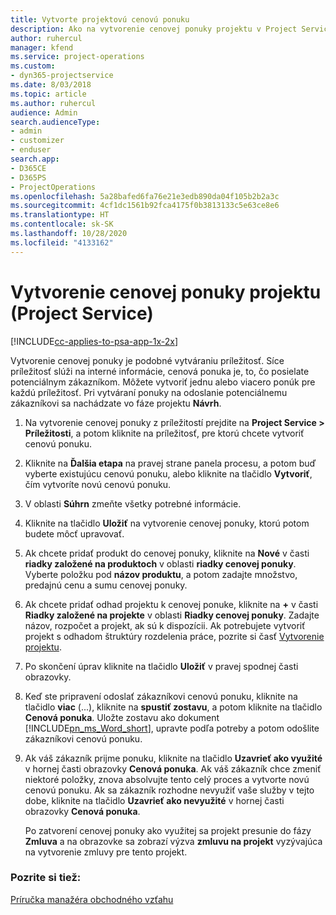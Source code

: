 ```yaml
---
title: Vytvorte projektovú cenovú ponuku
description: Ako na vytvorenie cenovej ponuky projektu v Project Service
author: ruhercul
manager: kfend
ms.service: project-operations
ms.custom:
- dyn365-projectservice
ms.date: 8/03/2018
ms.topic: article
ms.author: ruhercul
audience: Admin
search.audienceType:
- admin
- customizer
- enduser
search.app:
- D365CE
- D365PS
- ProjectOperations
ms.openlocfilehash: 5a28bafed6fa76e21e3edb890da04f105b2b2a3c
ms.sourcegitcommit: 4cf1dc1561b92fca4175f0b3813133c5e63ce8e6
ms.translationtype: HT
ms.contentlocale: sk-SK
ms.lasthandoff: 10/28/2020
ms.locfileid: "4133162"
---
```

# <a name="create-a-project-quote-project-service"></a>Vytvorenie cenovej ponuky projektu (Project Service)

[!INCLUDE[cc-applies-to-psa-app-1x-2x](../includes/cc-applies-to-psa-app-1x-2x.md)]

Vytvorenie cenovej ponuky je podobné vytváraniu príležitosť. Síce príležitosť slúži na interné informácie, cenová ponuka je, to, čo posielate potenciálnym zákazníkom. Môžete vytvoriť jednu alebo viacero ponúk pre každú príležitosť. Pri vytváraní ponuky na odoslanie potenciálnemu zákazníkovi sa nachádzate vo fáze projektu **Návrh**.  
  
1. Na vytvorenie cenovej ponuky z príležitostí prejdite na **Project Service > Príležitosti**, a potom kliknite na príležitosť, pre ktorú chcete vytvoriť cenovú ponuku.  
  
2. Kliknite na **Ďalšia etapa** na pravej strane panela procesu, a potom buď vyberte existujúcu cenovú ponuku, alebo kliknite na tlačidlo **Vytvoriť**, čím vytvoríte novú cenovú ponuku.  
  
3. V oblasti **Súhrn** zmeňte všetky potrebné informácie.  
  
4. Kliknite na tlačidlo **Uložiť** na vytvorenie cenovej ponuky, ktorú potom budete môcť upravovať.  
  
5. Ak chcete pridať produkt do cenovej ponuky, kliknite na **Nové** v časti **riadky založené na produktoch** v oblasti **riadky cenovej ponuky**. Vyberte položku pod **názov produktu**, a potom zadajte množstvo, predajnú cenu a sumu cenovej ponuky.  
  
6. Ak chcete pridať odhad projektu k cenovej ponuke, kliknite na **+** v časti **Riadky založené na projekte** v oblasti **Riadky cenovej ponuky**. Zadajte názov, rozpočet a projekt, ak sú k dispozícii. Ak potrebujete vytvoriť projekt s odhadom štruktúry rozdelenia práce, pozrite si časť [Vytvorenie projektu](../psa/create-project.md).  
  
7. Po skončení úprav kliknite na tlačidlo **Uložiť** v pravej spodnej časti obrazovky.  
  
8. Keď ste pripravení odoslať zákazníkovi cenovú ponuku, kliknite na tlačidlo **viac** (...), kliknite na **spustiť zostavu**, a potom kliknite na tlačidlo **Cenová ponuka**. Uložte zostavu ako dokument [!INCLUDE[pn_ms_Word_short](../includes/pn-ms-word-short.md)], upravte podľa potreby a potom odošlite zákazníkovi cenovú ponuku.  
  
9. Ak váš zákazník prijme ponuku, kliknite na tlačidlo **Uzavrieť ako využité** v hornej časti obrazovky **Cenová ponuka**. Ak váš zákazník chce zmeniť niektoré položky, znova absolvujte tento celý proces a vytvorte novú cenovú ponuku. Ak sa zákazník rozhodne nevyužiť vaše služby v tejto dobe, kliknite na tlačidlo **Uzavrieť ako nevyužité** v hornej časti obrazovky **Cenová ponuka**.  
  
   Po zatvorení cenovej ponuky ako využitej sa projekt presunie do fázy **Zmluva** a na obrazovke sa zobrazí výzva **zmluvu na projekt** vyzývajúca na vytvorenie zmluvy pre tento projekt.  
  
### <a name="see-also"></a>Pozrite si tiež:  
 [Príručka manažéra obchodného vzťahu](../psa/account-manager-guide.md)
